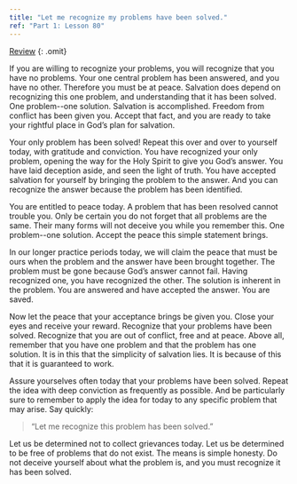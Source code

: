 ```yaml
---
title: "Let me recognize my problems have been solved."
ref: "Part 1: Lesson 80"
---
```


<a class="hide-review" href="/acim/workbook/l090/#l080">Review</a>
{: .omit}

If you are willing to recognize your problems, you will recognize that
you have no problems. Your one central problem has been answered, and you
have no other. Therefore you must be at peace. Salvation does depend on
recognizing this one problem, and understanding that it has been solved.
One problem--one solution. Salvation is accomplished. Freedom from
conflict has been given you. Accept that fact, and you are ready to take
your rightful place in God’s plan for salvation.

Your only problem has been solved! Repeat this over and over to yourself
today, with gratitude and conviction. You have recognized your only
problem, opening the way for the Holy Spirit to give you God’s answer.
You have laid deception aside, and seen the light of truth. You have
accepted salvation for yourself by bringing the problem to the answer.
And you can recognize the answer because the problem has been
identified.

You are entitled to peace today. A problem that has been resolved cannot
trouble you. Only be certain you do not forget that all problems are the
same. Their many forms will not deceive you while you remember this. One
problem--one solution. Accept the peace this simple statement brings.

In our longer practice periods today, we will claim the peace that must
be ours when the problem and the answer have been brought together. The
problem must be gone because God’s answer cannot fail. Having recognized
one, you have recognized the other. The solution is inherent in the
problem. You are answered and have accepted the answer. You are saved.

Now let the peace that your acceptance brings be given you. Close your
eyes and receive your reward. Recognize that your problems have been
solved. Recognize that you are out of conflict, free and at peace. Above
all, remember that you have one problem and that the problem has one
solution. It is in this that the simplicity of salvation lies. It is
because of this that it is guaranteed to work.

Assure yourselves often today that your problems have been
solved. Repeat the idea with deep conviction as frequently as possible.
And be particularly sure to remember to apply the idea for today to any
specific problem that may arise. Say quickly:

> “Let me recognize this problem has been solved.”

Let us be determined not to collect grievances today. Let us be
determined to be free of problems that do not exist. The means is simple
honesty. Do not deceive yourself about what the problem is, and you must
recognize it has been solved.

